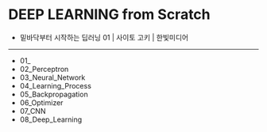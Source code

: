 # DEEP LEARNING from Scratch

* 밑바닥부터 시작하는 딥러닝 01 | 사이토 고키 | 한빛미디어

---

* 01_
* 02_Perceptron
* 03_Neural_Network
* 04_Learning_Process
* 05_Backpropagation
* 06_Optimizer
* 07_CNN
* 08_Deep_Learning

<br>